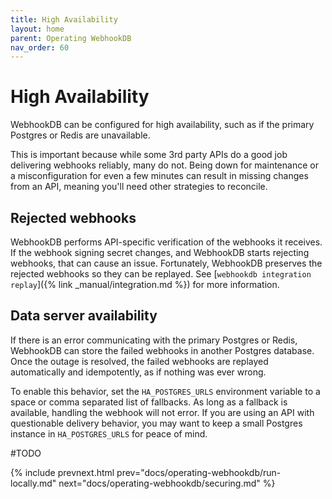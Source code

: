 ```yaml
---
title: High Availability
layout: home
parent: Operating WebhookDB
nav_order: 60
---
```


# High Availability

WebhookDB can be configured for high availability, such as if the primary Postgres or Redis are unavailable.

This is important because while some 3rd party APIs do a good job delivering webhooks reliably, many do not.
Being down for maintenance or a misconfiguration for even a few minutes can result in missing changes from an API,
meaning you'll need other strategies to reconcile.

## Rejected webhooks

WebhookDB performs API-specific verification of the webhooks it receives. If the webhook signing secret changes,
and WebhookDB starts rejecting webhooks, that can cause an issue. Fortunately, WebhookDB preserves the rejected webhooks
so they can be replayed. See [`webhookdb integration replay`]({% link _manual/integration.md %}) for more information.

## Data server availability

If there is an error communicating with the primary Postgres or Redis,
WebhookDB can store the failed webhooks in another Postgres database. Once the outage is resolved,
the failed webhooks are replayed automatically and idempotently, as if nothing was ever wrong.

To enable this behavior, set the `HA_POSTGRES_URLS` environment variable to a space or comma separated list of fallbacks.
As long as a fallback is available, handling the webhook will not error. If you are using an API with questionable delivery behavior,
you may want to keep a small Postgres instance in `HA_POSTGRES_URLS` for peace of mind.

#TODO

{% include prevnext.html prev="docs/operating-webhookdb/run-locally.md" next="docs/operating-webhookdb/securing.md" %}
